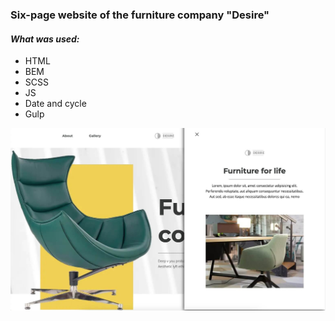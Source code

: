 ### Six-page website of the furniture company "Desire"

#### *What was used:*

- HTML
- BEM
- SCSS
- JS
- Date and cycle
- Gulp

![screenshot](https://github.com/ivanchelovekov/Desire/blob/main/img/screenshot.jpg)
